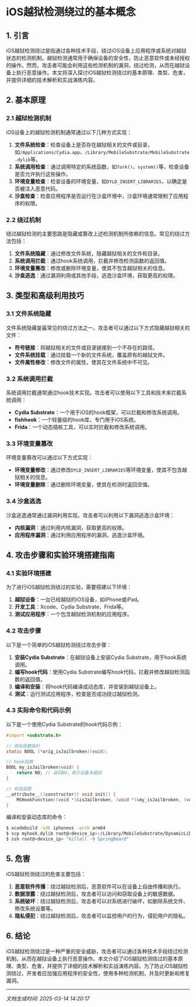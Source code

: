 # iOS越狱检测绕过的基本概念

## 1. 引言

iOS越狱检测绕过是指通过各种技术手段，绕过iOS设备上应用程序或系统对越狱状态的检测机制。越狱检测通常用于确保设备的安全性，防止恶意软件或未经授权的操作。然而，攻击者可能会利用这些检测机制的漏洞，绕过检测，从而在越狱设备上执行恶意操作。本文将深入探讨iOS越狱检测绕过的基本原理、类型、危害，并提供详细的技术解析和实战演练内容。

## 2. 基本原理

### 2.1 越狱检测机制

iOS设备上的越狱检测机制通常通过以下几种方式实现：

1. **文件系统检查**：检查设备上是否存在越狱相关的文件或目录，如`/Applications/Cydia.app`、`/Library/MobileSubstrate/MobileSubstrate.dylib`等。
2. **系统调用检查**：通过调用特定的系统函数，如`fork()`、`system()`等，检查设备是否允许执行这些操作。
3. **环境变量检查**：检查设备的环境变量，如`DYLD_INSERT_LIBRARIES`，以确定是否被注入恶意代码。
4. **沙盒检查**：检查应用程序是否运行在沙盒环境中，沙盒环境通常限制了应用程序的权限。

### 2.2 绕过机制

绕过越狱检测的主要思路是隐藏或篡改上述检测机制所依赖的信息。常见的绕过方法包括：

1. **文件系统隐藏**：通过修改文件系统，隐藏越狱相关的文件和目录。
2. **系统调用拦截**：通过hook系统调用，拦截并修改检测函数的返回值。
3. **环境变量篡改**：修改或删除环境变量，使其不包含越狱相关的信息。
4. **沙盒逃逸**：通过漏洞利用或其他手段，逃逸沙盒环境，获取更高的权限。

## 3. 类型和高级利用技巧

### 3.1 文件系统隐藏

文件系统隐藏是最常见的绕过方法之一。攻击者可以通过以下方式隐藏越狱相关的文件：

- **符号链接**：将越狱相关的文件或目录链接到一个不存在的路径。
- **文件系统挂载**：通过挂载一个新的文件系统，覆盖原有的越狱文件。
- **文件属性修改**：修改文件的属性，使其在文件系统中不可见。

### 3.2 系统调用拦截

系统调用拦截通常通过hook技术实现。攻击者可以使用以下工具和技术来拦截系统调用：

- **Cydia Substrate**：一个用于iOS的hook框架，可以拦截和修改系统调用。
- **fishhook**：一个轻量级的hook库，专门用于iOS系统。
- **Frida**：一个动态插桩工具，可以实时拦截和修改系统调用。

### 3.3 环境变量篡改

环境变量篡改可以通过以下方式实现：

- **环境变量修改**：通过修改`DYLD_INSERT_LIBRARIES`等环境变量，使其不包含越狱相关的信息。
- **环境变量删除**：通过删除环境变量，使其在检测时返回空值。

### 3.4 沙盒逃逸

沙盒逃逸通常通过漏洞利用实现。攻击者可以利用以下漏洞逃逸沙盒环境：

- **内核漏洞**：通过利用内核漏洞，获取更高的权限。
- **应用程序漏洞**：通过利用应用程序的漏洞，逃逸沙盒环境。

## 4. 攻击步骤和实验环境搭建指南

### 4.1 实验环境搭建

为了进行iOS越狱检测绕过的实验，需要搭建以下环境：

1. **越狱设备**：一台已经越狱的iOS设备，如iPhone或iPad。
2. **开发工具**：Xcode、Cydia Substrate、Frida等。
3. **测试应用程序**：一个包含越狱检测机制的应用程序。

### 4.2 攻击步骤

以下是一个简单的iOS越狱检测绕过攻击步骤：

1. **安装Cydia Substrate**：在越狱设备上安装Cydia Substrate，用于hook系统调用。
2. **编写hook代码**：使用Cydia Substrate编写hook代码，拦截并修改越狱检测函数的返回值。
3. **编译和安装**：将hook代码编译成动态库，并安装到越狱设备上。
4. **测试**：运行测试应用程序，检查是否成功绕过越狱检测。

### 4.3 实际命令和代码示例

以下是一个使用Cydia Substrate的hook代码示例：

```objective-c
#import <substrate.h>

// 原始函数指针
static BOOL (*orig_isJailbroken)(void);

// hook函数
BOOL my_isJailbroken(void) {
    return NO; // 返回NO，表示设备未越狱
}

// 构造函数
__attribute__((constructor)) void init() {
    MSHookFunction((void *)&isJailbroken, (void *)&my_isJailbroken, (void **)&orig_isJailbroken);
}
```

编译和安装动态库的命令：

```bash
$ xcodebuild -sdk iphoneos -arch arm64
$ scp myhook.dylib root@<device_ip>:/Library/MobileSubstrate/DynamicLibraries/
$ ssh root@<device_ip> "killall -9 SpringBoard"
```

## 5. 危害

iOS越狱检测绕过的危害主要包括：

1. **恶意软件传播**：绕过越狱检测后，恶意软件可以在设备上自由传播和执行。
2. **数据泄露**：绕过越狱检测后，攻击者可以访问和窃取设备上的敏感数据。
3. **系统破坏**：绕过越狱检测后，攻击者可以对系统进行破坏，如删除系统文件、修改系统设置等。
4. **隐私侵犯**：绕过越狱检测后，攻击者可以监控用户的行为，侵犯用户的隐私。

## 6. 结论

iOS越狱检测绕过是一种严重的安全威胁，攻击者可以通过各种技术手段绕过检测机制，从而在越狱设备上执行恶意操作。本文介绍了iOS越狱检测绕过的基本原理、类型、危害，并提供了详细的技术解析和实战演练内容。为了防止iOS越狱检测绕过，开发者应加强应用程序的安全性，使用多种检测机制，并及时更新和修复漏洞。

---

*文档生成时间: 2025-03-14 14:20:17*
